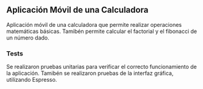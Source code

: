 ## Aplicación Móvil de una Calculadora

Aplicación móvil de una calculadora que permite realizar operaciones matemáticas básicas.
Tamibén permite calcular el factorial y el fibonacci de un número dado.

### Tests

Se realizaron pruebas unitarias para verificar el correcto funcionamiento de la aplicación.
Tamibén se realizaron pruebas de la interfaz gráfica, utilizando Espresso.
